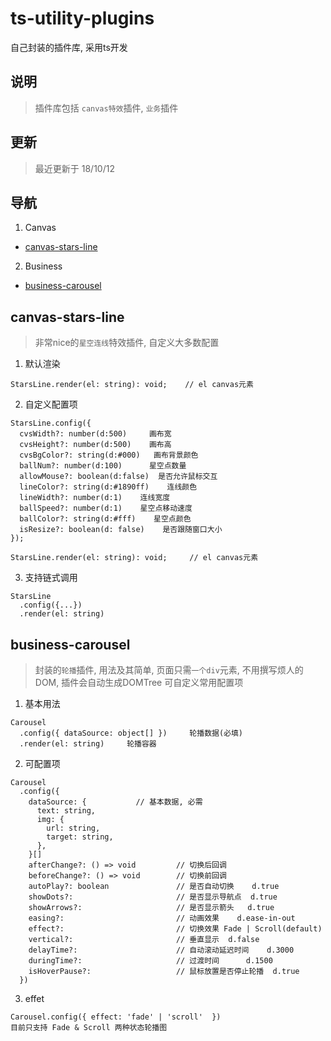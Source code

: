 # ts-utility-plugins
自己封装的插件库, 采用ts开发

## 说明
> 插件库包括 ```canvas特效```插件, ```业务```插件

## 更新
> 最近更新于 18/10/12

## 导航
1. Canvas 
  + [canvas-stars-line](#canvas-stars-line)
2. Business
  + [business-carousel](#business-carousel)

## canvas-stars-line
> 非常nice的```星空连线```特效插件, 自定义大多数配置
1. 默认渲染
```
StarsLine.render(el: string): void;    // el canvas元素
```
2. 自定义配置项
```
StarsLine.config({
  cvsWidth?: number(d:500)     画布宽
  cvsHeight?: number(d:500)    画布高
  cvsBgColor?: string(d:#000)   画布背景颜色
  ballNum?: number(d:100)      星空点数量
  allowMouse?: boolean(d:false)  是否允许鼠标交互
  lineColor?: string(d:#1890ff)    连线颜色
  lineWidth?: number(d:1)    连线宽度
  ballSpeed?: number(d:1)    星空点移动速度
  ballColor?: string(d:#fff)    星空点颜色
  isResize?: boolean(d: false)    是否跟随窗口大小
});

StarsLine.render(el: string): void;     // el canvas元素
```
3. 支持链式调用
```
StarsLine
  .config({...})
  .render(el: string)
```

## business-carousel
> 封装的```轮播```插件, 用法及其简单, 页面只需```一个div```元素, 不用撰写烦人的DOM, 插件会自动生成DOMTree
> 可自定义常用配置项
1. 基本用法
```
Carousel
  .config({ dataSource: object[] })     轮播数据(必填)
  .render(el: string)     轮播容器      
```
2. 可配置项
```
Carousel
  .config({
    dataSource: {           // 基本数据, 必需 
      text: string,
      img: {
        url: string,
        target: string,
      },
    }[]          
    afterChange?: () => void         // 切换后回调   
    beforeChange?: () => void        // 切换前回调  
    autoPlay?: boolean               // 是否自动切换    d.true
    showDots?:                       // 是否显示导航点  d.true
    showArrows?:                     // 是否显示箭头   d.true
    easing?:                         // 动画效果    d.ease-in-out
    effect?:                         // 切换效果 Fade | Scroll(default)
    vertical?:                       // 垂直显示  d.false    
    delayTime?:                      // 自动滚动延迟时间    d.3000
    duringTime?:                     // 过渡时间      d.1500
    isHoverPause?:                   // 鼠标放置是否停止轮播  d.true
  })
```
3. effet
```
Carousel.config({ effect: 'fade' | 'scroll'  })
目前只支持 Fade & Scroll 两种状态轮播图
```
